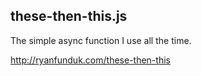 ## these-then-this.js

The simple async function I use all the time.

http://ryanfunduk.com/these-then-this
